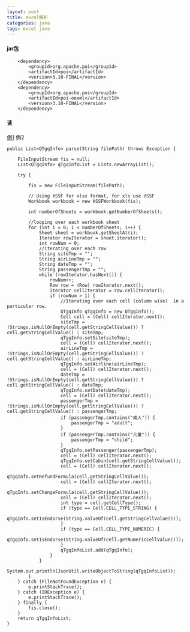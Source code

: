 ```yaml
---
layout: post
title: excel解析
categories: java
tags: excel java
---
```


#### jar包
        <dependency>
            <groupId>org.apache.poi</groupId>
            <artifactId>poi</artifactId>
            <version>3.10-FINAL</version>
        </dependency>
        <dependency>
            <groupId>org.apache.poi</groupId>
            <artifactId>poi-ooxml</artifactId>
            <version>3.10-FINAL</version>
        </dependency>

#### 读　
[例1](http://examples.javacodegeeks.com/core-java/writeread-excel-files-in-java-example)
例2

    public List<QTgqInfo> parse(String filePath) throws Exception {

        FileInputStream fis = null;
        List<QTgqInfo> qTgqInfoList = Lists.newArrayList();

        try {

            fis = new FileInputStream(filePath);

            // Using XSSF for xlsx format, for xls use HSSF
            Workbook workbook = new HSSFWorkbook(fis);

            int numberOfSheets = workbook.getNumberOfSheets();

            //looping over each workbook sheet
            for (int i = 0; i < numberOfSheets; i++) {
                Sheet sheet = workbook.getSheetAt(i);
                Iterator rowIterator = sheet.iterator();
                int rowNum = 0;
                //iterating over each row
                String siteTmp = "";
                String airLineTmp = "";
                String dateTmp = "";
                String passengerTmp = "";
                while (rowIterator.hasNext()) {
                    rowNum++;
                    Row row = (Row) rowIterator.next();
                    Iterator cellIterator = row.cellIterator();
                    if (rowNum > 1) {
                        //Iterating over each cell (column wise)  in a particular row.
                        QTgqInfo qTgqInfo = new QTgqInfo();
                        Cell cell = (Cell) cellIterator.next();
                        siteTmp = !Strings.isNullOrEmpty(cell.getStringCellValue()) ? cell.getStringCellValue() : siteTmp;
                        qTgqInfo.setSite(siteTmp);
                        cell = (Cell) cellIterator.next();
                        airLineTmp = !Strings.isNullOrEmpty(cell.getStringCellValue()) ? cell.getStringCellValue() : airLineTmp;
                        qTgqInfo.setAirline(airLineTmp);
                        cell = (Cell) cellIterator.next();
                        dateTmp = !Strings.isNullOrEmpty(cell.getStringCellValue()) ? cell.getStringCellValue() : dateTmp;
                        qTgqInfo.setDate(dateTmp);
                        cell = (Cell) cellIterator.next();
                        passengerTmp = !Strings.isNullOrEmpty(cell.getStringCellValue()) ? cell.getStringCellValue() : passengerTmp;
                        if (passengerTmp.contains("成人")) {
                            passengerTmp = "adult";
                        }
                        if (passengerTmp.contains("儿童")) {
                            passengerTmp = "child";
                        }
                        qTgqInfo.setPassenger(passengerTmp);
                        cell = (Cell) cellIterator.next();
                        qTgqInfo.setCabin(cell.getStringCellValue());
                        cell = (Cell) cellIterator.next();
                        qTgqInfo.setRefundFormula(cell.getStringCellValue());
                        cell = (Cell) cellIterator.next();
                        qTgqInfo.setChangeFormula(cell.getStringCellValue());
                        cell = (Cell) cellIterator.next();
                        int type = cell.getCellType();
                        if (type == Cell.CELL_TYPE_STRING) {
                            qTgqInfo.setIsEndorse(String.valueOf(cell.getStringCellValue()));
                        }
                        if (type == Cell.CELL_TYPE_NUMERIC) {
                            qTgqInfo.setIsEndorse(String.valueOf(cell.getNumericCellValue()));
                        }
                        qTgqInfoList.add(qTgqInfo);
                    }
                }
                System.out.println(JsonUtil.writeObjectToString(qTgqInfoList));
            }
        } catch (FileNotFoundException e) {
            e.printStackTrace();
        } catch (IOException e) {
            e.printStackTrace();
        } finally {
            fis.close();
        }
        return qTgqInfoList;
    }
